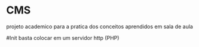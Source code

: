 # CMS
projeto academico para a pratica dos conceitos aprendidos em sala de aula

#Init
basta colocar em um servidor http (PHP)